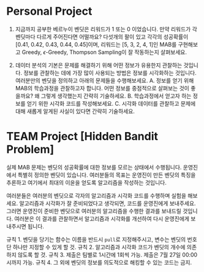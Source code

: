 # Personal Project

1.	지금까지 공부한 베르누이 벤딧은 리워드가 1 또는 0 이었습니다. 만약 리워드가 각 벤딧마다 다르게 주어진다면 어떨까요? 다섯개의 팔이 있고 각각의 성공확률이 [0.41, 0.42, 0.43, 0.44, 0.45]이며, 리워드는 [5, 3, 2, 4, 1]인 MAB를 구현해보고 Greedy, $\epsilon$-Greedy, Thompson Sampling이 잘 작동하는지 살펴보세요.

2.	데이터 분석의 기본은 문제를 해결하기 위해 어떤 정보가 유용한지 관찰하는 것입니다. 정보를 관찰하는 데에 가장 많이 사용되는 방법은 정보를 시각화하는 것입니다. 여러분만의 벤딧을 정의하고 아래의 문제들을 수행해보세요.
A.	정보를 얻기 위해 MAB의 학습과정을 관찰하고자 합니다. 어떤 정보를 중점적으로 살펴보는 것이 좋을까요? 왜 그렇게 생각했는지 간략히 기술하세요.
B.	학습과정에서 얻고자 하는 정보를 얻기 위한 시각화 코드를 작성해보세요.
C.	시각화 데이터를 관찰하고 문제에 대해 새롭게 알게된 사실이 있다면 간략히 기술하세요.

# TEAM Project [Hidden Bandit Problem]

실제 MAB 문제는 벤딧의 성공확률에 대한 정보를 모르는 상태에서 수행됩니다. 
운영진에서 특별히 정의한 벤딧이 있습니다. 
여러분들의 목표는 운영진이 만든 벤딧의 특징을 추론하고 여기에서 최대의 이윤을 얻도록 알고리즘을 작성하는 것입니다.

여러분들은 여러분의 벤딧으로 각자의 알고리즘과 시각화 코드를 수행하며 실험을 해보세요.
알고리즘과 시각화가 잘 준비되었다고 생각되면, 코드를 운영진에게 보내주세요.
그러면 운영진이 준비한 벤딧으로 여러분의 알고리즘을 수행한 결과를 보내드릴 것입니다.
여러분은 이 결과를 관찰하면서 알고리즘과 시각화를 개선하여 다시 운영진에게 보내주시면 됩니다.

규칙 1. 벤딧을 당기는 함수는 이름을 반드시 `pull`로 지정해주시고, 변수는 벤딧의 번호 단 하나만 지정할 수 있게 할 것.
규칙 2. 알고리즘과 시각화 코드가 벤딧의 개수에 의존하지 않도록 할 것.
규칙 3. 제출은 팀별로 1시간에 1회씩 가능. 제출은 7월 27일 00:00시까지 가능.
규칙 4. 그 외에 벤딧의 정보를 의도적으로 해킹할 수 있는 코드는 금지.
